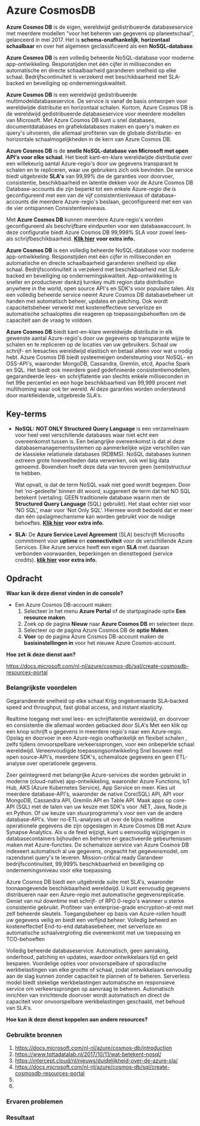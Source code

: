 # Azure CosmosDB

**Azure Cosmos DB** is de eigen, wereldwijd gedistribueerde databaseservice met meerdere modellen "voor het beheren van gegevens op planeetschaal", 
gelanceerd in mei 2017. Het is **schema-onafhankelijk**, **horizontaal schaalbaar** en over het algemeen geclassificeerd als een **NoSQL-database**.

**Azure Cosmos DB** is een volledig beheerde NoSQL-database voor moderne app-ontwikkeling. Responstijden met één cijfer in milliseconden en automatische en 
directe schaalbaarheid garanderen snelheid op elke schaal. Bedrijfscontinuïteit is verzekerd met beschikbaarheid met SLA-backed en beveiliging op ondernemingskwaliteit.

**Azure Cosmos DB** is een wereldwijd gedistribueerde multimodeldatabaseservice. De service is vanaf de basis ontworpen voor wereldwijde distributie en horizontaal schalen.
Kortom, Azure Cosmos DB is de wereldwijd gedistribueerde databaseservice voor meerdere modellen van Microsoft. Met Azure Cosmos DB kunt u snel databases, 
documentdatabases en grafiekdatabases maken en query's maken en query's uitvoeren, die allemaal profiteren van de globale distributie- en horizontale schaalmogelijkheden 
in de kern van Azure Cosmos DB.

**Azure Cosmos DB** is de **snelle NoSQL-database van Microsoft met open API's voor elke schaal**. Het biedt kant-en-klare wereldwijde distributie over een willekeurig aantal
Azure-regio's door uw gegevens transparant te schalen en te repliceren, waar uw gebruikers zich ook bevinden. De service biedt uitgebreide **SLA's** van 99,99% die 
de garanties voor doorvoer, consistentie, beschikbaarheid en latentie dekken voor de Azure Cosmos DB Database-accounts die zijn beperkt tot 
een enkele Azure-regio die is geconfigureerd met een van de vijf consistentieniveaus of database-accounts die meerdere Azure-regio's beslaan, 
geconfigureerd met een van de vier ontspannen Consistentieniveaus. 

Met **Azure Cosmos DB** kunnen meerdere Azure-regio's worden geconfigureerd als beschrijfbare eindpunten 
voor een databaseaccount. In deze configuratie biedt Azure Cosmos DB 99,999% SLA voor zowel lees- als schrijfbeschikbaarheid. [**Klik hier**](https://azure.microsoft.com/en-us/support/legal/sla/cosmos-db/v1_4/) **voor extra info.**

**Azure Cosmos DB** is een volledig beheerde NoSQL-database voor moderne app-ontwikkeling. Responstijden met één cijfer in milliseconden en automatische en 
directe schaalbaarheid garanderen snelheid op elke schaal. Bedrijfscontinuïteit is verzekerd met beschikbaarheid met SLA-backed en beveiliging op ondernemingskwaliteit. 
App-ontwikkeling is sneller en productiever dankzij turnkey multi region data distribution anywhere in the world, open source API's en SDK's voor populaire talen. 
Als een volledig beheerde service neemt Azure Cosmos DB databasebeheer uit handen met automatisch beheer, updates en patching. Ook wordt capaciteitsbeheer verwerkt 
met kosteneffectieve serverloze en automatische schaalopties die reageren op toepassingsbehoeften om de capaciteit aan de vraag te voldoen.

**Azure Cosmos DB** biedt kant-en-klare wereldwijde distributie in elk gewenste aantal Azure-regio's door uw gegevens op transparante wijze te schalen en te repliceren op 
de locaties van uw gebruikers. Schaal uw schrijf- en leesacties wereldwijd elastisch en betaal alleen voor wat u nodig hebt. 
Azure Cosmos DB biedt systeemeigen ondersteuning voor NoSQL- en OSS-API's, waaronder MongoDB, Cassandra, Gremlin, etcd, Apache Spark en SQL. 
Het biedt ook meerdere goed gedefinieerde consistentiemodellen, gegarandeerde lees- en schrijflatentie van slechts enkele milliseconden in het 99e percentiel en 
een hoge beschikbaarheid van 99,999 procent met multihoming waar ook ter wereld. Al deze garanties worden ondersteund door marktleidende, uitgebreide SLA's.


## Key-terms
- **NoSQL:** **NOT ONLY Structured Query Language** is een verzamelnaam voor heel veel verschillende databases waar niet echt een overeenkomst tussen is. 
  Een belangrijke overeenkomst is dat al deze databasemanagementsystemen op aanmerkelijke wijze verschillen van de klassieke relationele databases (RDBMS). 
  NoSQL databases kunnen extreem grote hoeveelheden data verwerken, ook wel big data genoemd. Bovendien hoeft deze data van tevoren geen (semi)structuur te hebben.

  Wat opvalt, is dat de term NoSQL vaak niet goed wordt begrepen. Door het ‘no-gedeelte’ binnen dit woord, suggereert de term dat het NO SQL betekent 
  (vertaling: GEEN traditionele database waarin men de **Structured Query Language** (SQL) gebruikt). Het staat echter niet voor ‘NO SQL’, maar voor ‘Not Only SQL’. 
  Hiermee wordt bedoeld dat er meer dan één opslagmechanisme kan worden gebruikt voor de nodige behoeftes. [**Klik hier**](https://www.tottadatalab.nl/2017/10/11/wat-betekent-nosql/) **voor extra info.**

- **SLA:** De **Azure Service Level Agreement** (SLA) beschrijft Microsofts commitment voor **uptime** en **connectiviteit** voor de verschillende Azure Services.
  Elke Azure service heeft een eigen **SLA** met daaraan verbonden voorwaarden, beperkingen en diensttegoed (service credits). [**klik hier**](https://azure.microsoft.com/en-us/support/legal/sla/cosmos-db/v1_4/) **voor extra info.**

## Opdracht


**Waar kan ik deze dienst vinden in de console?**
- Een Azure Cosmos DB-account maken:
  1. Selecteer in het menu **Azure Portal** of de startpaginade optie **Een resource maken**.
  2. Zoek op de pagina **Nieuw** naar **Azure Cosmos DB** en selecteer deze.
  3. Selecteer op de pagina Azure Cosmos DB de **optie Maken**.
  4. **Voer** op de pagina Azure Cosmos DB-account maken de **basisinstellingen in** voor het nieuwe Azure Cosmos-account.


**Hoe zet ik deze dienst aan?**

https://docs.microsoft.com/nl-nl/azure/cosmos-db/sql/create-cosmosdb-resources-portal

### Belangrijkste voordelen
Gegarandeerde snelheid op elke schaal
Krijg ongeëvenaarde SLA-backed speed and throughput, fast global access, and instant elasticity.

Realtime toegang met snel lees- en schrijflatentie wereldwijd, en doorvoer en consistentie die allemaal worden gebacked door SLA's
Met een klik op een knop schrijft u gegevens in meerdere regio's naar een Azure-regio.
Opslag en doorvoer in een Azure-regio onafhankelijk en flexibel schalen , zelfs tijdens onvoorspelbare verkeerssprongen, voor een onbeperkte schaal wereldwijd.
Vereenvoudigde toepassingsontwikkeling
Snel bouwen met open source-API's, meerdere SDK's, schemaloze gegevens en geen ETL-analyse over operationele gegevens.

Zeer geïntegreerd met belangrijke Azure-services die worden gebruikt in moderne (cloud-native) app-ontwikkeling, waaronder Azure Functions, IoT Hub, AKS (Azure Kubernetes Service), App Service en meer.
Kies uit meerdere database-API's, waaronder de native Core(SQL) API, API voor MongoDB, Cassandra API, Gremlin API en Table API.
Maak apps op core-API (SQL) met de talen van uw keuze met SDK's voor .NET, Java, Node.js en Python. Of uw keuze van stuurprogramma's voor een van de andere database-API's.
Voer no-ETL-analyses uit over de bijna realtime operationele gegevens die zijn opgeslagen in Azure Cosmos DB met Azure Synapse Analytics.
Als u de feed wijzigt, kunt u eenvoudig wijzigingen in databasecontainers bijhouden en beheren en geactiveerde gebeurtenissen maken met Azure-functies.
De schemaloze service van Azure Cosmos DB indexeert automatisch al uw gegevens, ongeacht het gegevensmodel, om razendsnel query's te leveren.
Mission-critical ready
Garandeer bedrijfscontinuïteit, 99,999% beschikbaarheid en beveiliging op ondernemingsniveau voor elke toepassing.

Azure Cosmos DB biedt een uitgebreide suite met SLA's, waaronder toonaangevende beschikbaarheid wereldwijd.
U kunt eenvoudig gegevens distribueren naar een Azure-regio met automatische gegevensreplicatie. Geniet van nul downtime met schrijf- of RPO 0-regio's wanneer u sterke consistentie gebruikt.
Profiteer van enterprise-grade encryption-at-rest met zelf beheerde sleutels.
Toegangsbeheer op basis van Azure-rollen houdt uw gegevens veilig en biedt een verfijnd beheer.
Volledig beheerd en kosteneffectief
End-to-end databasebeheer, met serverloze en automatische schaalvergroting die overeenkomt met uw toepassing en TCO-behoeften

Volledig beheerde databaseservice. Automatisch, geen aanraking, onderhoud, patching en updates, waardoor ontwikkelaars tijd en geld besparen.
Voordelige opties voor onvoorspelbare of sporadische werkbelastingen van elke grootte of schaal, zodat ontwikkelaars eenvoudig aan de slag kunnen zonder capaciteit te plannen of te beheren.
Serverless model biedt stekelige werkbelastingen automatische en responsieve service om verkeerssprongen op aanvraag te beheren.
Automatisch inrichten van inrichtende doorvoer wordt automatisch en direct de capaciteit voor onvoorspelbare werkbelastingen geschaald, met behoud van SLA's.

**Hoe kan ik deze dienst koppelen aan andere resources?**




### Gebruikte bronnen
1. https://docs.microsoft.com/nl-nl/azure/cosmos-db/introduction
2. https://www.tottadatalab.nl/2017/10/11/wat-betekent-nosql/
3. https://intercept.cloud/nl/nieuws/duidelijkheid-over-de-azure-sla/
4. https://docs.microsoft.com/nl-nl/azure/cosmos-db/sql/create-cosmosdb-resources-portal
5. 
6. 



### Ervaren problemen


### Resultaat

